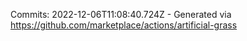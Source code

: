 Commits: 2022-12-06T11:08:40.724Z - Generated via https://github.com/marketplace/actions/artificial-grass
<br>
